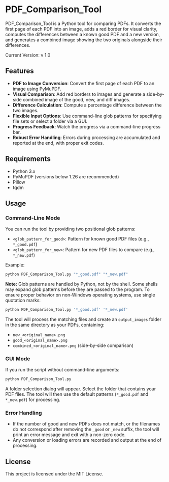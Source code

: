 # PDF_Comparison_Tool

PDF_Comparison_Tool is a Python tool for comparing PDFs. It converts the first page of each PDF into an image, adds a red border for visual clarity, computes the differences between a known good PDF and a new version, and generates a combined image showing the two originals alongside their differences.

Current Version: v 1.0

## Features

- **PDF to Image Conversion**: Convert the first page of each PDF to an image using PyMuPDF.
- **Visual Comparison**: Add red borders to images and generate a side-by-side combined image of the good, new, and diff images.
- **Difference Calculation**: Compute a percentage difference between the two images.
- **Flexible Input Options**: Use command-line glob patterns for specifying file sets or select a folder via a GUI.
- **Progress Feedback**: Watch the progress via a command-line progress bar.
- **Robust Error Handling**: Errors during processing are accumulated and reported at the end, with proper exit codes.

## Requirements

- Python 3.x
- PyMuPDF (versions below 1.26 are recommended)
- Pillow
- tqdm

## Usage

### Command-Line Mode

You can run the tool by providing two positional glob patterns:

- `<glob_pattern_for_good>`: Pattern for known good PDF files (e.g., `*_good.pdf`)
- `<glob_pattern_for_new>`: Pattern for new PDF files to compare (e.g., `*_new.pdf`)

Example:

```sh
python PDF_Comparison_Tool.py "*_good.pdf" "*_new.pdf"
```

**Note:** Glob patterns are handled by Python, not by the shell. Some shells may expand glob patterns before they are passed to the program. To ensure proper behavior on non-Windows operating systems, use single quotation marks:

```sh
python PDF_Comparison_Tool.py '*_good.pdf' '*_new.pdf'
```

The tool will process the matching files and create an `output_images` folder in the same directory as your PDFs, containing:

- `new_<original_name>.png`
- `good_<original_name>.png`
- `combined_<original_name>.png` (side-by-side comparison)

### GUI Mode

If you run the script without command-line arguments:

```sh
python PDF_Comparison_Tool.py
```

A folder selection dialog will appear. Select the folder that contains your PDF files. The tool will then use the default patterns (`*_good.pdf` and `*_new.pdf`) for processing.

### Error Handling

- If the number of good and new PDFs does not match, or the filenames do not correspond after removing the `_good` or `_new` suffix, the tool will print an error message and exit with a non-zero code.
- Any conversion or loading errors are recorded and output at the end of processing.

## License

This project is licensed under the MIT License.
